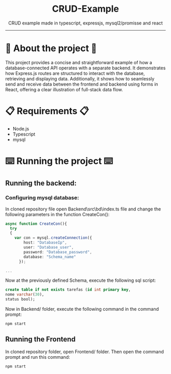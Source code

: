 <h1 align=center>
  CRUD-Example
</h1>

<p align=center>
  CRUD example made in typescript, expressjs, mysql2/promisse and react
</p>

--- 

# 🔎 About the project 🔎
This project provides a concise and straightforward example of how a database-connected API operates with a separate backend. It demonstrates how Express.js routes are structured to interact with the database, retrieving and displaying data. Additionally, it shows how to seamlessly send and receive data between the frontend and backend using forms in React, offering a clear illustration of full-stack data flow.

# 📋 Requirements 📋
- Node.js
- Typescript
- mysql

# ⌨️ Running the project ⌨️
## Running the backend:
### Configuring mysql database:
In cloned repository file open Backend\src\bd\index.ts file and change the following parameters in the function CreateCon():
```ts
async function CreateCon(){
  try
  {
    var con = mysql.createConnection({
        host: "DatabaseIp",
        user: "Database_user",
        password: "Database_password",
        database: "Schema_name"
      });

...
```

Now at the previously defined Schema, execute the following sql script:
```sql
create table if not exists tarefas (id int primary key, 
nome varchar(30),
status bool);
```

Now in Backend/ folder, execute the following command in the command prompt:
```node
npm start
```

## Running the Frontend
In cloned repository folder, open Frontend/ folder. Then open the command prompt and run this command:
```node
npm start
```
